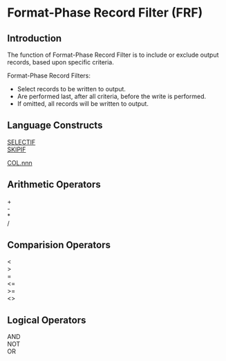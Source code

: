 # Format-Phase Record Filter (FRF)

## Introduction

The function of Format-Phase Record Filter is to include or exclude output records, based upon specific criteria.

Format-Phase Record Filters:

-  Select records to be written to output.
-  Are performed last, after all criteria, before the write is performed.
-  If omitted, all records will be written to output.

## Language Constructs

[SELECTIF](./LogicText/SELECTIFStatementFRF.md)  
[SKIPIF](./LogicText/SKIPIFStatementFRF.md)  

[COL.nnn](./LogicText/ColumnStatementFRF.md)

## Arithmetic Operators

\+  
\-  
\*  
/  

## Comparision Operators

\<  
\>  
\=  
\<=  
\>=  
\<>  

## Logical Operators

AND  
NOT  
OR  
